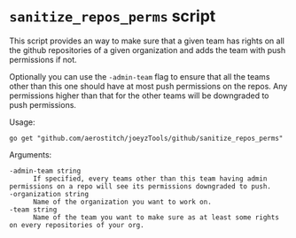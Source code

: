 # `sanitize_repos_perms` script

This script provides an way to make sure that a given team has rights on all
the github repositories of a given organization and adds the team with push permissions if not.

Optionally you can use the `-admin-team` flag to ensure that all the teams other than this one
should have at most push permissions on the repos. Any permissions higher than that for the other
teams will be downgraded to push permissions.

Usage:


	go get "github.com/aerostitch/joeyzTools/github/sanitize_repos_perms"

Arguments:


	-admin-team string
	      If specified, every teams other than this team having admin permissions on a repo will see its permissions downgraded to push.
	-organization string
	      Name of the organization you want to work on.
	-team string
	      Name of the team you want to make sure as at least some rights on every repositories of your org.
